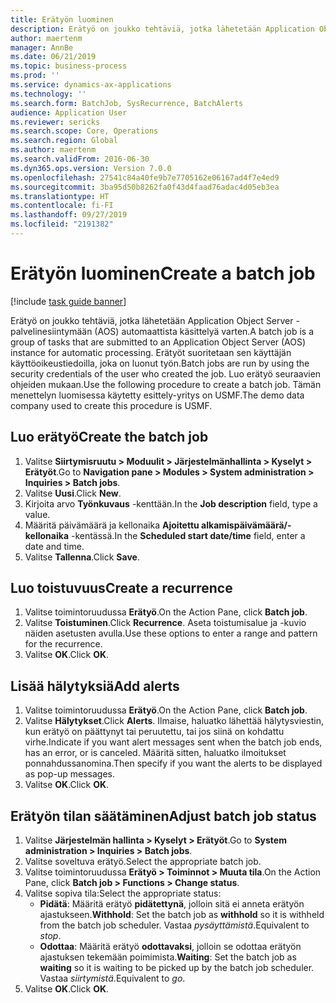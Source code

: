 ```yaml
---
title: Erätyön luominen
description: Erätyö on joukko tehtäviä, jotka lähetetään Application Object Server -palvelinesiintymään (AOS) automaattista käsittelyä varten.
author: maertenm
manager: AnnBe
ms.date: 06/21/2019
ms.topic: business-process
ms.prod: ''
ms.service: dynamics-ax-applications
ms.technology: ''
ms.search.form: BatchJob, SysRecurrence, BatchAlerts
audience: Application User
ms.reviewer: sericks
ms.search.scope: Core, Operations
ms.search.region: Global
ms.author: maertenm
ms.search.validFrom: 2016-06-30
ms.dyn365.ops.version: Version 7.0.0
ms.openlocfilehash: 27541c84a40fe9b7e7705162e06167ad4f7e4ed9
ms.sourcegitcommit: 3ba95d50b8262fa0f43d4faad76adac4d05eb3ea
ms.translationtype: HT
ms.contentlocale: fi-FI
ms.lasthandoff: 09/27/2019
ms.locfileid: "2191382"
---
```

# <a name="create-a-batch-job"></a><span data-ttu-id="a7d1c-103">Erätyön luominen</span><span class="sxs-lookup"><span data-stu-id="a7d1c-103">Create a batch job</span></span>

[!include [task guide banner](../../includes/task-guide-banner.md)]

<span data-ttu-id="a7d1c-104">Erätyö on joukko tehtäviä, jotka lähetetään Application Object Server -palvelinesiintymään (AOS) automaattista käsittelyä varten.</span><span class="sxs-lookup"><span data-stu-id="a7d1c-104">A batch job is a group of tasks that are submitted to an Application Object Server (AOS) instance for automatic processing.</span></span> <span data-ttu-id="a7d1c-105">Erätyöt suoritetaan sen käyttäjän käyttöoikeustiedoilla, joka on luonut työn.</span><span class="sxs-lookup"><span data-stu-id="a7d1c-105">Batch jobs are run by using the security credentials of the user who created the job.</span></span> <span data-ttu-id="a7d1c-106">Luo erätyö seuraavien ohjeiden mukaan.</span><span class="sxs-lookup"><span data-stu-id="a7d1c-106">Use the following procedure to create a batch job.</span></span> <span data-ttu-id="a7d1c-107">Tämän menettelyn luomisessa käytetty esittely-yritys on USMF.</span><span class="sxs-lookup"><span data-stu-id="a7d1c-107">The demo data company used to create this procedure is USMF.</span></span>


## <a name="create-the-batch-job"></a><span data-ttu-id="a7d1c-108">Luo erätyö</span><span class="sxs-lookup"><span data-stu-id="a7d1c-108">Create the batch job</span></span>
1. <span data-ttu-id="a7d1c-109">Valitse **Siirtymisruutu > Moduulit > Järjestelmänhallinta > Kyselyt > Erätyöt**.</span><span class="sxs-lookup"><span data-stu-id="a7d1c-109">Go to **Navigation pane > Modules > System administration > Inquiries > Batch jobs**.</span></span>
2. <span data-ttu-id="a7d1c-110">Valitse **Uusi**.</span><span class="sxs-lookup"><span data-stu-id="a7d1c-110">Click **New**.</span></span>
3. <span data-ttu-id="a7d1c-111">Kirjoita arvo **Työnkuvaus** -kenttään.</span><span class="sxs-lookup"><span data-stu-id="a7d1c-111">In the **Job description** field, type a value.</span></span>
4. <span data-ttu-id="a7d1c-112">Määritä päivämäärä ja kellonaika **Ajoitettu alkamispäivämäärä/-kellonaika** -kentässä.</span><span class="sxs-lookup"><span data-stu-id="a7d1c-112">In the **Scheduled start date/time** field, enter a date and time.</span></span>
5. <span data-ttu-id="a7d1c-113">Valitse **Tallenna**.</span><span class="sxs-lookup"><span data-stu-id="a7d1c-113">Click **Save**.</span></span>

## <a name="create-a-recurrence"></a><span data-ttu-id="a7d1c-114">Luo toistuvuus</span><span class="sxs-lookup"><span data-stu-id="a7d1c-114">Create a recurrence</span></span>
1. <span data-ttu-id="a7d1c-115">Valitse toimintoruudussa **Erätyö**.</span><span class="sxs-lookup"><span data-stu-id="a7d1c-115">On the Action Pane, click **Batch job**.</span></span>
2. <span data-ttu-id="a7d1c-116">Valitse **Toistuminen**.</span><span class="sxs-lookup"><span data-stu-id="a7d1c-116">Click **Recurrence**.</span></span> <span data-ttu-id="a7d1c-117">Aseta toistumisalue ja -kuvio näiden asetusten avulla.</span><span class="sxs-lookup"><span data-stu-id="a7d1c-117">Use these options to enter a range and pattern for the recurrence.</span></span>  
3. <span data-ttu-id="a7d1c-118">Valitse **OK**.</span><span class="sxs-lookup"><span data-stu-id="a7d1c-118">Click **OK**.</span></span>

## <a name="add-alerts"></a><span data-ttu-id="a7d1c-119">Lisää hälytyksiä</span><span class="sxs-lookup"><span data-stu-id="a7d1c-119">Add alerts</span></span>
1. <span data-ttu-id="a7d1c-120">Valitse toimintoruudussa **Erätyö**.</span><span class="sxs-lookup"><span data-stu-id="a7d1c-120">On the Action Pane, click **Batch job**.</span></span>
2. <span data-ttu-id="a7d1c-121">Valitse **Hälytykset**.</span><span class="sxs-lookup"><span data-stu-id="a7d1c-121">Click **Alerts**.</span></span> <span data-ttu-id="a7d1c-122">Ilmaise, haluatko lähettää hälytysviestin, kun erätyö on päättynyt tai peruutettu, tai jos siinä on kohdattu virhe.</span><span class="sxs-lookup"><span data-stu-id="a7d1c-122">Indicate if you want alert messages sent when the batch job ends, has an error, or is canceled.</span></span> <span data-ttu-id="a7d1c-123">Määritä sitten, haluatko ilmoitukset ponnahdussanomina.</span><span class="sxs-lookup"><span data-stu-id="a7d1c-123">Then specify if you want the alerts to be displayed as pop-up messages.</span></span>   
3. <span data-ttu-id="a7d1c-124">Valitse **OK**.</span><span class="sxs-lookup"><span data-stu-id="a7d1c-124">Click **OK**.</span></span>

## <a name="adjust-batch-job-status"></a><span data-ttu-id="a7d1c-125">Erätyön tilan säätäminen</span><span class="sxs-lookup"><span data-stu-id="a7d1c-125">Adjust batch job status</span></span>
1. <span data-ttu-id="a7d1c-126">Valitse **Järjestelmän hallinta > Kyselyt > Erätyöt**.</span><span class="sxs-lookup"><span data-stu-id="a7d1c-126">Go to **System administration > Inquiries > Batch jobs**.</span></span>
2. <span data-ttu-id="a7d1c-127">Valitse soveltuva erätyö.</span><span class="sxs-lookup"><span data-stu-id="a7d1c-127">Select the appropriate batch job.</span></span>
3. <span data-ttu-id="a7d1c-128">Valitse toimintoruudussa **Erätyö > Toiminnot > Muuta tila**.</span><span class="sxs-lookup"><span data-stu-id="a7d1c-128">On the Action Pane, click **Batch job > Functions > Change status**.</span></span>
4. <span data-ttu-id="a7d1c-129">Valitse sopiva tila:</span><span class="sxs-lookup"><span data-stu-id="a7d1c-129">Select the appropriate status:</span></span>
    - <span data-ttu-id="a7d1c-130">**Pidätä**: Määritä erätyö **pidätettynä**, jolloin sitä ei anneta erätyön ajastukseen.</span><span class="sxs-lookup"><span data-stu-id="a7d1c-130">**Withhold**: Set the batch job as **withhold** so it is withheld from the batch job scheduler.</span></span> <span data-ttu-id="a7d1c-131">Vastaa *pysäyttämistä*.</span><span class="sxs-lookup"><span data-stu-id="a7d1c-131">Equivalent to *stop*.</span></span>
    - <span data-ttu-id="a7d1c-132">**Odottaa**: Määritä erätyö **odottavaksi**, jolloin se odottaa erätyön ajastuksen tekemään poimimista.</span><span class="sxs-lookup"><span data-stu-id="a7d1c-132">**Waiting**: Set the batch job as **waiting** so it is waiting to be picked up by the batch job scheduler.</span></span> <span data-ttu-id="a7d1c-133">Vastaa *siirtymistä*.</span><span class="sxs-lookup"><span data-stu-id="a7d1c-133">Equivalent to *go*.</span></span>
5. <span data-ttu-id="a7d1c-134">Valitse **OK**.</span><span class="sxs-lookup"><span data-stu-id="a7d1c-134">Click **OK**.</span></span>
